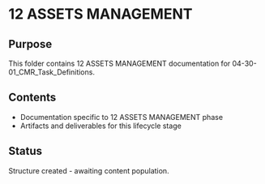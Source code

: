 # 12 ASSETS MANAGEMENT

## Purpose
This folder contains 12 ASSETS MANAGEMENT documentation for 04-30-01_CMR_Task_Definitions.

## Contents
- Documentation specific to 12 ASSETS MANAGEMENT phase
- Artifacts and deliverables for this lifecycle stage

## Status
Structure created - awaiting content population.
